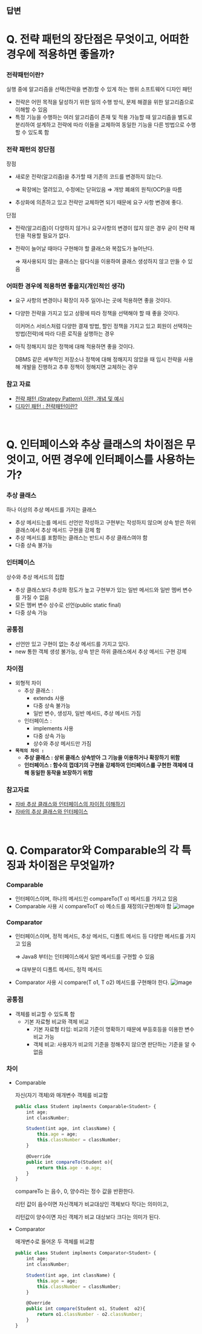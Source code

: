 ## 답변

# Q.  전략 패턴의 장단점은 무엇이고,  어떠한 경우에 적용하면 좋을까?

### 전략패턴이란?

실행 중에 알고리즘을 선택(전략을  변경)할 수  있게 하는 행위 소프트웨어 디자인 패턴 

- 전략은 어떤 목적을 달성하기 위한 일의 수행 방식, 문제 해결을 위한 알고리즘으로 이해할 수 있음
- 특정 기능을 수행하는 여러 알고리즘이 존재 및 적용 가능할 때  알고리즘을  별도로 분리하여 설계하고 전략에 따라 이들을 교체하여 동일한 기능을 다른 방법으로 수행할  수 있도록 함

### 전략 패턴의 장단점

장점

- 새로운 전략(알고리즘)을 추가할 때 기존의 코드를 변경하지 않는다.
    
    ⇒  확장에는 열려있고, 수정에는 닫혀있음  ⇒  개방 폐쇄의  원칙(OCP)을 따름
    
- 추상화에 의존하고 있고 전략만 교체하면 되기 때문에 요구 사항 변경에 좋다.

단점

- 전략(알고리즘)이 다양하지 않거나 요구사항의 변경이 많지 않은 경우 굳이 전략 패턴을 적용할 필요가 없다.
- 전략이 늘어날  때마다 구현해야 할 클래스와 복잡도가 늘어난다.
    
    ⇒ 재사용되지 않는 클래스는 람다식을 이용하여 클래스 생성하지 않고 만들 수 있음
    

### 어떠한 경우에 적용하면 좋을지(개인적인 생각)

- 요구 사항의 변경이나 확장이 자주 일어나는 곳에  적용하면 좋을 것이다.
- 다양한 전략을 가지고 있고 상황에 따라 정책을 선택해야 할 때 좋을 것이다.
    
    이커머스 서비스처럼 다양한 결재 방법, 할인 정책을 가지고 있고  회원이 선택하는 방법(전략)에 따라 다른 로직을 실행하는 경우
    
- 아직 정해지지 않은 정책에 대해 적용하면 좋을 것이다.
    
    DBMS 같은 세부적인 저장소나 정책에 대해 정해지지 않았을 때 임시 전략을 사용해 개발을 진행하고 추후 정책이 정해지면  교체하는 경우 
    

### 참고 자료

- [전략 패턴 (Strategy Pattern) 이란, 개념 및 예시](https://developercc.tistory.com/18)
- [디자인 패턴 : 전략패턴이란?](https://velog.io/@kyle/%EB%94%94%EC%9E%90%EC%9D%B8-%ED%8C%A8%ED%84%B4-%EC%A0%84%EB%9E%B5%ED%8C%A8%ED%84%B4%EC%9D%B4%EB%9E%80)

</br>

# Q.  인터페이스와 추상 클래스의 차이점은 무엇이고,  어떤 경우에 인터페이스를 사용하는가?

### 추상 클래스

하나 이상의 추상 메서드를 가지는 클래스

- 추상 메서드는를 메서드 선언만 작성하고 구현부는 작성하지 않으며 상속 받은 하위 클래스에서 추상 메서드 구현을 강제  함
- 추상 메서드를 포함하는 클래스는 반드시 추상 클래스여야 함
- 다중 상속  불가능

### 인터페이스

상수와 추상 메서드의 집합

- 추상 클래스보다 추상화 정도가  높고 구현부가 있는 일반 메서드와 일반 멤버 변수를 가질 수 없음
- 모든 멤버 변수 상수로 선언(public  static final)
- 다중 상속  가능

### 공통점

- 선언만 있고 구현이 없는  추상 메서드를  가지고 있다.
- new 통한 객체  생성 불가능, 상속 받은 하위 클래스에서 추상 메서드 구현  강제

### 차이점

- 외형적 차이
    - 추상 클래스  :
        - extends 사용
        - 다중 상속 불가능
        - 일반 변수, 생성자, 일반 메서드, 추상 메서드 가짐
    - 인터페이스  :
        - implements 사용
        - 다중 상속 가능
        - 상수와 추상 메서드만 가짐
- **`목적의 차이 :`**
    - **추상 클래스 :  상위 클래스 상속받아 그 기능을 이용하거나  확장하기 위함**
    - **인터페이스 :  함수의 껍데기의 구현을 강제하여 인터페이스를 구현한  객체에 대해  동일한 동작을 보장하기 위함**

### 참고자료

- [자바 추상 클래스와 인터페이스의 차이점 이해하기](https://wildeveloperetrain.tistory.com/112)
- [자바의 추상 클래스와 인터페이스](https://brunch.co.kr/@kd4/6)

</br>

# Q. Comparator와 Comparable의 각  특징과  차이점은 무엇일까?

### Comparable

- 인터페이스이며, 하나의 메서드인 compareTo(T o) 메서드를 가지고 있음
- Comparable 사용 시 compareTo(T o) 메소드를 재정의(구현)해야 함
![image](https://github.com/WeeklyStudy/modern-java-in-action/assets/77659341/85e57ccf-b5a3-4b52-b5a9-79f5c4c2eaef)


### Comparator

- 인터페이스이며, 정적 메서드, 추상 메서드, 디폴트 메서드 등 다양한 메서드를 가지고 있음
    
    ⇒ Java8 부터는 인터페이스에서 일반 메서드를 구현할 수 있음
    
    ⇒ 대부분이  디폴트 메서드, 정적  메서드
    
- Comparator 사용 시 compare(T  o1, T o2) 메서드를 구현해야 한다.
![image](https://github.com/WeeklyStudy/modern-java-in-action/assets/77659341/d502be17-f233-429b-875e-c319fb9650ab)


### 공통점

- 객체를 비교할 수 있도록 함
    - 기본 자료형 비교와 객체 비교
        - 기본 자료형 타입: 비교의 기준이 명확하기 때문에 부등호등을  이용한 변수 비교 가능
        - 객체  비교: 사용자가 비교의 기준을 정해주지 않으면 판단하는 기준을 알 수 없음

### 차이

- Comparable
    
    자신(자기 객체)와 매개변수 객체를 비교함
    
    ```jsx
    public class Student implments Comparable<Student> {
    	int age;
    	int classNumber;
    
    	Student(int age, int className) {
    		this.age = age;
    		this.classNumber = classNumber;
    	}
    
    	@Override
    	public int compareTo(Student o){
    		return this.age - o.age;
    	}
    }
    ```
    
    compareTo 는 음수, 0, 양수라는 정수 값을 반환한다.
    
    리턴 값이  음수이면 자신객체가 비교대상인  객체보다 작다는 의미이고, 
    
    리턴값이 양수이면 자신 객체가 비교 대상보다 크다는 의미가 된다.
    
- Comparator
    
    매개변수로 들어온 두 객체를 비교함
    
    ```jsx
    public class Student implments Comparator<Student> {
    	int age;
    	int classNumber;
    
    	Student(int age, int className) {
    		this.age = age;
    		this.classNumber = classNumber;
    	}
    
    	@Override
    	public int compare(Student o1, Student  o2){
    		return o1.classNumber - o2.classNumber;
    	}
    }
    ```
